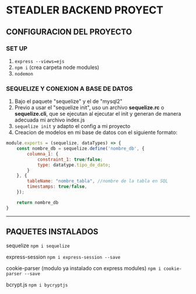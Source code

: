 # STEADLER BACKEND PROYECT

## CONFIGURACION DEL PROYECTO
### SET UP
1. ```express --views=ejs```
2. ```npm i``` (crea carpeta node modules)
3. ```nodemon```

### SEQUELIZE Y CONEXION A BASE DE DATOS
1. Bajo el paquete "sequelize" y el de "mysql2"
2. Previo a usar el "sequelize init", uso un archivo **sequelize.rc** o **sequelize.cli**, que se ejecutan al ejecutar el init y generan de manera adecuada mi archivo index.js
3. ```sequelize init``` y adapto el config a mi proyecto 
4. Creacion de modelos en mi base de datos con el siguiente formato:

```javascript
module.exports = (sequelize, dataTypes) => {
    const nombre_db = sequelize.define('nombre_db', {
        columna_1: {
            constraint_1: true/false;
            type: datatype.tipo_de_dato;
        }
    }, {
        tableName: "nombre_tabla", //nombre de la tabla en SQL
        timestamps: true/false, 
    });

    return nombre_db
}
```



---

## PAQUETES INSTALADOS


sequelize
    ```npm i sequelize```

express-session
    ```npm i express-session --save```

cookie-parser (modulo ya instalado con express modules)
    ```npm i cookie-parser --save```

bcrypt.js
    ```npm i bycryptjs```



